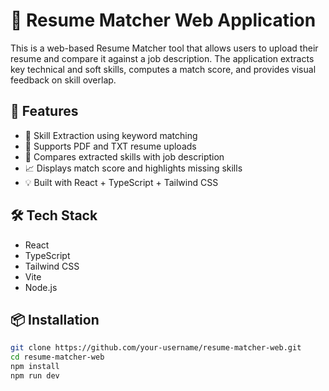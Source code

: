 # 📄 Resume Matcher Web Application

This is a web-based Resume Matcher tool that allows users to upload their resume and compare it against a job description. The application extracts key technical and soft skills, computes a match score, and provides visual feedback on skill overlap.

## 🚀 Features

- 🧠 Skill Extraction using keyword matching
- 📄 Supports PDF and TXT resume uploads
- 🧪 Compares extracted skills with job description
- 📈 Displays match score and highlights missing skills
- 💡 Built with React + TypeScript + Tailwind CSS

## 🛠️ Tech Stack

- React
- TypeScript
- Tailwind CSS
- Vite
- Node.js

## 📦 Installation

```bash
git clone https://github.com/your-username/resume-matcher-web.git
cd resume-matcher-web
npm install
npm run dev